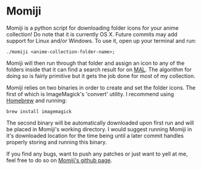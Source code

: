 Momiji
=====

Momiji is a python script for downloading folder icons for your anime collection!
Do note that it is currently OS X. Future commits may add support for Linux and/or Windows.
To use it, open up your terminal and run:

    ./momiji <anime-collection-folder-name>;

Momiji will then run through that folder and assign an icon to any of the folders inside
that it can find a search result for on [MAL](http://myanimelist.net/). The
algorithm for doing so is fairly primitive but it gets the job done for most of my collection.

Momiji relies on two binaries in order to create and set the folder icons. The first of which
is ImageMagick's 'convert' utility. I recommend using [Homebrew](http://mxcl.github.com/homebrew/)
and running:

    brew install imagemagick

The second binary will be automatically downloaded upon first run and will be placed in Momiji's
working directory. I would suggest running Momiji in it's downloaded location for the time being
until a later commit handles properly storing and running this binary.

If you find any bugs, want to push any patches or just want to yell at me, feel free to do so on
[Momiji's github page](https://github.com/zerotri/momiji).